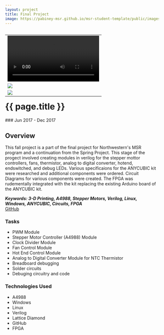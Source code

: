 ```yaml
---
layout: project
title: Final Project
image: https://pabiney-msr.github.io/msr-student-template/public/images/Stepper_FPGA.jpg
---
```

<table align="right">
	<tr>
		<td><video controls>
                <source src="https://pabiney-msr.github.io/msr-student-template/public/videos/FPGA-Stepper.mp4" type="video/mp4">
            </video>
		</td>
	</tr>
	<tr>
		<td>
			<img class="project-image" src="https://pabiney-msr.github.io/msr-student-template/public/images/Stepper-Controller.jpg" />
		</td>
	</tr>
	<tr>
		<td>
			<img class="project-image" src="https://pabiney-msr.github.io/msr-student-template/public/images/MACHXO-FPGA.jpg" />
		</td>
	</tr>
</table>
<h1 id="project-title">{{ page.title }}</h1>
### Jun 2017 - Dec 2017

## Overview
This fall project is a part of the final project for Northwestern's MSR program and a continuation from the Spring Project. This stage of the progect involved creating modules in verilog for the stepper mottor controllers, fans, thermistor, analog to digital converter, hotend, endswitched, and debug LEDs. Various specificaions for the ANYCUBIC kit were researched and additional components were ordered. Circuit Diagrams for various components were created. The FPGA was rudementally integrated with the kit replacing the existing Arduino board of the ANYCUBIC kit.

<b><i>Keywords: 3-D Printing, A4988, Stepper Motors, Verilog, Linux, Windows, ANYCUBIC, Circuits, FPGA</i></b>
<br>
<a href="https://github.com/pabiney-msr/MSR_Final_Project">GitHub</a>

### Tasks
* PWM Module
* Stepper Motor Controller (A4988) Module
* Clock Divider Module
* Fan Control Module
* Hot End Control Module
* Analog to Digital Converter Module for NTC Thermistor
* Breadboard debugging
* Solder circuits
* Debuging circuitry and code

### Technologies Used
* A4988
* Windows
* Linux
* Verilog
* Lattice Diamond
* GitHub
* FPGA